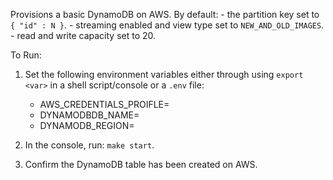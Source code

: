 Provisions a basic DynamoDB on AWS. By default:
    - the partition key set to `{ "id" : N }`.
    - streaming enabled and view type set to `NEW_AND_OLD_IMAGES`.
    - read and write capacity set to 20.


To Run:
1. Set the following environment variables either through using `export <var>` in a shell script/console or a `.env` file:
    - AWS_CREDENTIALS_PROIFLE=
    - DYNAMODBDB_NAME=
    - DYNAMODB_REGION=

2. In the console, run: `make start`.

3. Confirm the DynamoDB table has been created on AWS.
